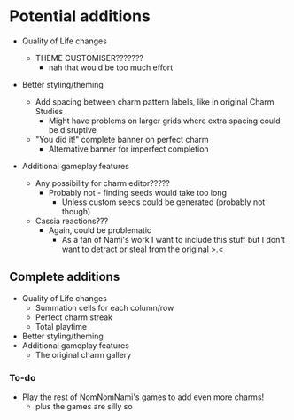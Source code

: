 # Potential additions

* Quality of Life changes
  * THEME CUSTOMISER???????
    * nah that would be too much effort

* Better styling/theming
  * Add spacing between charm pattern labels, like in original Charm Studies
    * Might have problems on larger grids where extra spacing could be disruptive
  * "You did it!" complete banner on perfect charm
    * Alternative banner for imperfect completion
* Additional gameplay features
  * Any possibility for charm editor?????
    * Probably not - finding seeds would take too long
      * Unless custom seeds could be generated (probably not though)
  * Cassia reactions???
    * Again, could be problematic
      * As a fan of Nami's work I want to include this stuff but I don't want to detract or steal from the original >.<

## Complete additions

* Quality of Life changes
  * Summation cells for each column/row
  * Perfect charm streak
  * Total playtime
* Better styling/theming
* Additional gameplay features
  * The original charm gallery

### To-do

* Play the rest of NomNomNami's games to add even more charms!
  * plus the games are silly so
  